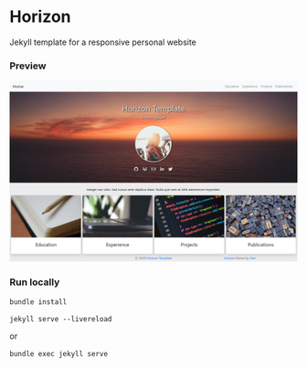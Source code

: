 # Horizon

Jekyll template for a responsive personal website


### Preview

![Horizon template](screenshot.png)


### Run locally

```
bundle install
```

```
jekyll serve --livereload
```
or
```
bundle exec jekyll serve
```
